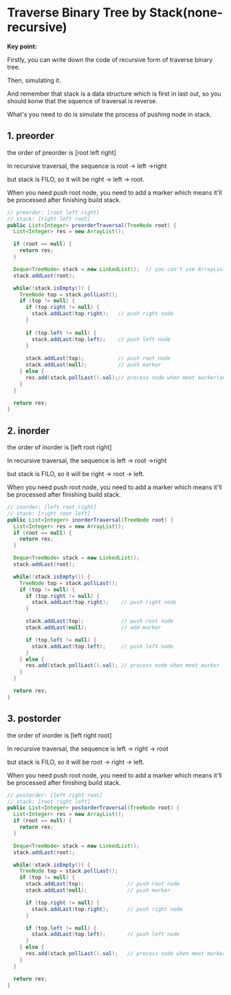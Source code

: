 # Traverse Binary Tree by Stack(none-recursive)

**Key point:**

 Firstly, you can write down the code of recursive form of traverse binary tree.

Then, simulating it.

And remember that stack is a data structure which is first in last out, so you should konw that the squence of traversal is reverse.

What's you need to do is simulate the process of pushing node in stack.

## 1. preorder

the order of preorder is [root left right]

In recursive traversal, the sequence is root -> left ->right

but stack is FILO, so it will be right -> left -> root.

When you need push root node,  you need to add a marker which means it'll be processed after finishing build stack.

```java
// preorder: [root left right]
// stack: [right left root]
public List<Integer> preorderTraversal(TreeNode root) {
  List<Integer> res = new ArrayList();

  if (root == null) {
    return res;
  }

  Deque<TreeNode> stack = new LinkedList();  // you can't use ArrayList, because it'll have null pointer error.
  stack.addLast(root);

  while(!stack.isEmpty()) {
    TreeNode top = stack.pollLast();
    if (top != null) {
      if (top.right != null) {
        stack.addLast(top.right);   // push right node
      }
      
      if (top.left != null) {
        stack.addLast(top.left);    // push left node
      }
      
      stack.addLast(top);           // push root node
      stack.addLast(null);          // push marker
    } else {
      res.add(stack.pollLast().val);// process node when meet marker(answer is exactly the last node of marker/null)
    }
  }

  return res;
}
```

## 2. inorder

the order of inorder is [left root right]

In recursive traversal, the sequence is left -> root ->right

but stack is FILO, so it will be right -> root -> left.

When you need push root node,  you need to add a marker which means it'll be processed after finishing build stack.

```java
// inorder: [left root right]
// stack: [right root left]
public List<Integer> inorderTraversal(TreeNode root) {
  List<Integer> res = new ArrayList();
  if (root == null) {
    return res;
  }

  Deque<TreeNode> stack = new LinkedList();
  stack.addLast(root);

  while(!stack.isEmpty()) {
    TreeNode top = stack.pollLast();
    if (top != null) {
      if (top.right != null) {
        stack.addLast(top.right);    // push right node
      }

      stack.addLast(top);            // push root node
      stack.addLast(null);           // add marker

      if (top.left != null) {
        stack.addLast(top.left);     // push left node
      }
    } else {
      res.add(stack.pollLast().val); // process node when meet marker
    }
  }

  return res;
}
```

## 3. postorder

the order of inorder is [left right root]

In recursive traversal, the sequence is left -> right -> root

but stack is FILO, so it will be root -> right -> left.

When you need push root node,  you need to add a marker which means it'll be processed after finishing build stack.

```java
// postorder: [left right root]
// stack: [root right left]
public List<Integer> postorderTraversal(TreeNode root) {
  List<Integer> res = new ArrayList();
  if (root == null) {
    return res;
  }

  Deque<TreeNode> stack = new LinkedList();
  stack.addLast(root);

  while(!stack.isEmpty()) {
    TreeNode top = stack.pollLast();
    if (top != null) {
      stack.addLast(top);              // push root node
      stack.addLast(null);             // push marker

      if (top.right != null) {
        stack.addLast(top.right);      // push right node
      }

      if (top.left != null) {
        stack.addLast(top.left);       // push left node
      }
    } else {
      res.add(stack.pollLast().val);   // process node when meet marker
    }
  }

  return res;
}
```

